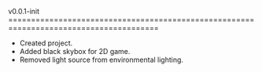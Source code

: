 v0.0.1-init =======================================================================================
- Created project.
- Added black skybox for 2D game.
- Removed light source from environmental lighting.